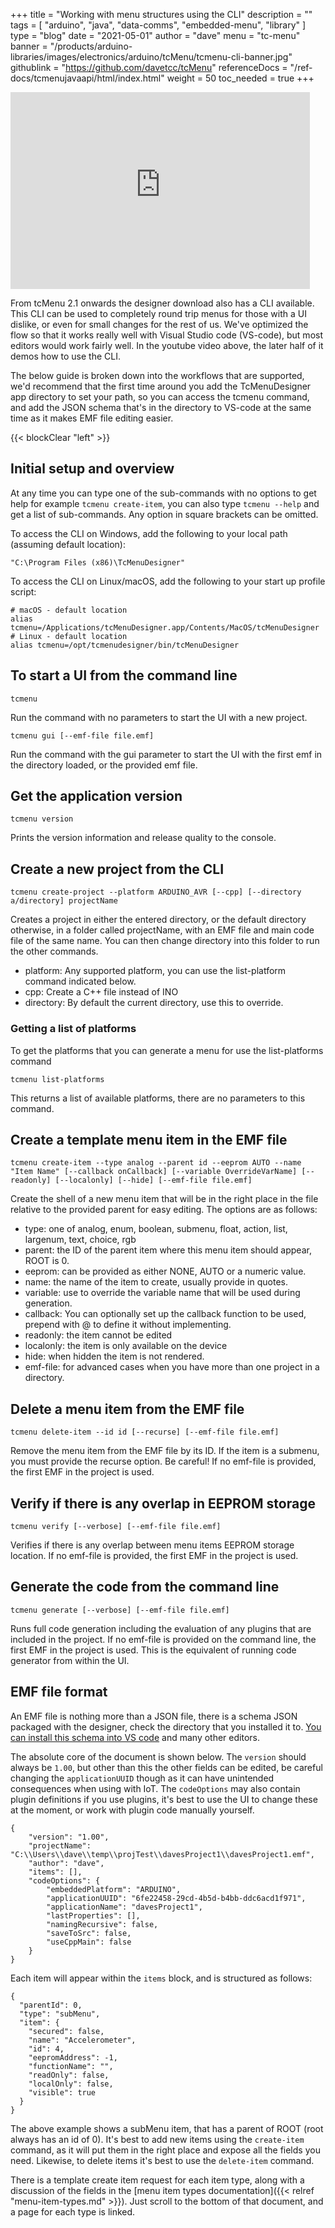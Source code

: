 +++
title = "Working with menu structures using the CLI"
description = ""
tags = [ "arduino", "java", "data-comms", "embedded-menu", "library" ]
type = "blog"
date = "2021-05-01"
author =  "dave"
menu = "tc-menu"
banner = "/products/arduino-libraries/images/electronics/arduino/tcMenu/tcmenu-cli-banner.jpg"
githublink = "https://github.com/davetcc/tcMenu"
referenceDocs = "/ref-docs/tcmenujavaapi/html/index.html"
weight = 50
toc_needed = true
+++

<iframe width="95%" height="315" src="https://www.youtube-nocookie.com/embed/hxFJxUFlWWM?start=338" title="YouTube video player" frameborder="0" allow="accelerometer; autoplay; clipboard-write; encrypted-media; gyroscope; picture-in-picture" allowfullscreen></iframe>

From tcMenu 2.1 onwards the designer download also has a CLI available. This CLI can be used to completely round trip menus for those with a UI dislike, or even for small changes for the rest of us. We've optimized the flow so that it works really well with Visual Studio code (VS-code), but most editors would work fairly well. In the youtube video above, the later half of it demos how to use the CLI.

The below guide is broken down into the workflows that are supported, we'd recommend that the first time around you add the TcMenuDesigner app directory to set your path, so you can access the tcmenu command, and add the JSON schema that's in the directory to VS-code at the same time as it makes EMF file editing easier.

{{< blockClear "left" >}}

## Initial setup and overview

At any time you can type one of the sub-commands with no options to get help for example `tcmenu create-item`, you can also type `tcmenu --help` and get a list of sub-commands. Any option in square brackets can be omitted.

To access the CLI on Windows, add the following to your local path (assuming default location):

    "C:\Program Files (x86)\TcMenuDesigner"

To access the CLI on Linux/macOS, add the following to your start up profile script:

    # macOS - default location
    alias tcmenu=/Applications/tcMenuDesigner.app/Contents/MacOS/tcMenuDesigner
    # Linux - default location
    alias tcmenu=/opt/tcmenudesigner/bin/tcMenuDesigner

## To start a UI from the command line

    tcmenu

Run the command with no parameters to start the UI with a new project.

    tcmenu gui [--emf-file file.emf] 

Run the command with the gui parameter to start the UI with the first emf in the directory loaded, or the provided emf file.

## Get the application version

    tcmenu version

Prints the version information and release quality to the console. 

## Create a new project from the CLI 

    tcmenu create-project --platform ARDUINO_AVR [--cpp] [--directory a/directory] projectName

Creates a project in either the entered directory, or the default directory otherwise, in a folder called projectName, with an EMF file and main code file of the same name. You can then change directory into this folder to run the other commands. 

* platform: Any supported platform, you can use the list-platform command indicated below.
* cpp: Create a C++ file instead of INO
* directory: By default the current directory, use this to override.

### Getting a list of platforms

To get the platforms that you can generate a menu for use the list-platforms command

    tcmenu list-platforms

This returns a list of available platforms, there are no parameters to this command.

## Create a template menu item in the EMF file

    tcmenu create-item --type analog --parent id --eeprom AUTO --name "Item Name" [--callback onCallback] [--variable OverrideVarName] [--readonly] [--localonly] [--hide] [--emf-file file.emf]

Create the shell of a new menu item that will be in the right place in the file relative to the provided parent for easy editing. The options are as follows:

* type: one of analog, enum, boolean, submenu, float, action, list, largenum, text, choice, rgb
* parent: the ID of the parent item where this menu item should appear, ROOT is 0. 
* eeprom: can be provided as either NONE, AUTO or a numeric value. 
* name: the name of the item to create, usually provide in quotes.
* variable: use to override the variable name that will be used during generation.
* callback: You can optionally set up the callback function to be used, prepend with @ to define it without implementing.
* readonly: the item cannot be edited
* localonly: the item is only available on the device
* hide: when hidden the item is not rendered.
* emf-file: for advanced cases when you have more than one project in a directory.

## Delete a menu item from the EMF file

    tcmenu delete-item --id id [--recurse] [--emf-file file.emf]

Remove the menu item from the EMF file by its ID. If the item is a submenu, you must provide the recurse option. Be careful! If no emf-file is provided, the first EMF in the project is used.

## Verify if there is any overlap in EEPROM storage

    tcmenu verify [--verbose] [--emf-file file.emf]

Verifies if there is any overlap between menu items EEPROM storage location. If no emf-file is provided, the first EMF in the project is used.

## Generate the code from the command line

    tcmenu generate [--verbose] [--emf-file file.emf]

Runs full code generation including the evaluation of any plugins that are included in the project. If no emf-file is provided on the command line, the first EMF in the project is used. This is the equivalent of running code generator from within the UI.

## EMF file format

An EMF file is nothing more than a JSON file, there is a schema JSON packaged with the designer, check the directory that you installed it to. [You can install this schema into VS code](https://code.visualstudio.com/docs/languages/json) and many other editors.

The absolute core of the document is shown below. The `version` should always be `1.00`, but other than this the other fields can be edited, be careful changing the `applicationUUID` though as it can have unintended consequences when using with IoT. The `codeOptions` may also contain plugin definitions if you use plugins, it's best to use the UI to change these at the moment, or work with plugin code manually yourself.

    {
        "version": "1.00",
        "projectName": "C:\\Users\\dave\\temp\\projTest\\davesProject1\\davesProject1.emf",
        "author": "dave",
        "items": [],
        "codeOptions": {
            "embeddedPlatform": "ARDUINO",
            "applicationUUID": "6fe22458-29cd-4b5d-b4bb-ddc6acd1f971",
            "applicationName": "davesProject1",
            "lastProperties": [],
            "namingRecursive": false,
            "saveToSrc": false,
            "useCppMain": false
        }
    }

Each item will appear within the `items` block, and is structured as follows:

    {
      "parentId": 0,
      "type": "subMenu",
      "item": {
        "secured": false,
        "name": "Accelerometer",
        "id": 4,
        "eepromAddress": -1,
        "functionName": "",
        "readOnly": false,
        "localOnly": false,
        "visible": true
      }
    }

The above example shows a subMenu item, that has a parent of ROOT (root always has an id of 0). It's best to add new items using the `create-item` command, as it will put them in the right place and expose all the fields you need. Likewise, to delete items it's best to use the `delete-item` command.

There is a template create item request for each item type, along with a discussion of the fields in the [menu item types documentation]({{< relref "menu-item-types.md" >}}). Just scroll to the bottom of that document, and a page for each type is linked.
